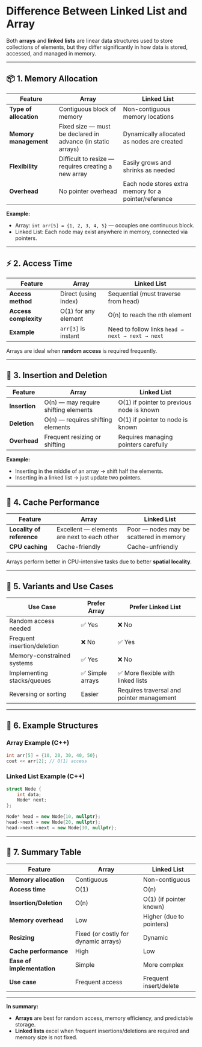 # Difference Between Linked List and Array

Both **arrays** and **linked lists** are linear data structures used to store collections of elements, but they differ significantly in how data is stored, accessed, and managed in memory.

---

## 📦 1. Memory Allocation

| Feature | Array | Linked List |
|----------|--------|--------------|
| **Type of allocation** | Contiguous block of memory | Non-contiguous memory locations |
| **Memory management** | Fixed size — must be declared in advance (in static arrays) | Dynamically allocated as nodes are created |
| **Flexibility** | Difficult to resize — requires creating a new array | Easily grows and shrinks as needed |
| **Overhead** | No pointer overhead | Each node stores extra memory for a pointer/reference |

**Example:**

- Array: `int arr[5] = {1, 2, 3, 4, 5}` — occupies one continuous block.
- Linked List: Each node may exist anywhere in memory, connected via pointers.

---

## ⚡ 2. Access Time

| Feature | Array | Linked List |
|----------|--------|--------------|
| **Access method** | Direct (using index) | Sequential (must traverse from head) |
| **Access complexity** | O(1) for any element | O(n) to reach the nth element |
| **Example** | `arr[3]` is instant | Need to follow links `head → next → next → next` |

Arrays are ideal when **random access** is required frequently.

---

## 🔄 3. Insertion and Deletion

| Feature | Array | Linked List |
|----------|--------|--------------|
| **Insertion** | O(n) — may require shifting elements | O(1) if pointer to previous node is known |
| **Deletion** | O(n) — requires shifting elements | O(1) if pointer to node is known |
| **Overhead** | Frequent resizing or shifting | Requires managing pointers carefully |

**Example:**
- Inserting in the middle of an array → shift half the elements.
- Inserting in a linked list → just update two pointers.

---

## 🧠 4. Cache Performance

| Feature | Array | Linked List |
|----------|--------|--------------|
| **Locality of reference** | Excellent — elements are next to each other | Poor — nodes may be scattered in memory |
| **CPU caching** | Cache-friendly | Cache-unfriendly |

Arrays perform better in CPU-intensive tasks due to better **spatial locality**.

---

## 🧩 5. Variants and Use Cases

| Use Case | Prefer Array | Prefer Linked List |
|-----------|---------------|-------------------|
| Random access needed | ✅ Yes | ❌ No |
| Frequent insertion/deletion | ❌ No | ✅ Yes |
| Memory-constrained systems | ✅ Yes | ❌ No |
| Implementing stacks/queues | ✅ Simple arrays | ✅ More flexible with linked lists |
| Reversing or sorting | Easier | Requires traversal and pointer management |

---

## 🧱 6. Example Structures

### Array Example (C++)
```cpp
int arr[5] = {10, 20, 30, 40, 50};
cout << arr[2]; // O(1) access
```

### Linked List Example (C++)
```cpp
struct Node {
    int data;
    Node* next;
};

Node* head = new Node{10, nullptr};
head->next = new Node{20, nullptr};
head->next->next = new Node{30, nullptr};
```

---

## 🏁 7. Summary Table

| Feature | Array | Linked List |
|----------|--------|--------------|
| **Memory allocation** | Contiguous | Non-contiguous |
| **Access time** | O(1) | O(n) |
| **Insertion/Deletion** | O(n) | O(1) (if pointer known) |
| **Memory overhead** | Low | Higher (due to pointers) |
| **Resizing** | Fixed (or costly for dynamic arrays) | Dynamic |
| **Cache performance** | High | Low |
| **Ease of implementation** | Simple | More complex |
| **Use case** | Frequent access | Frequent insert/delete |

---

**In summary:**  
- **Arrays** are best for random access, memory efficiency, and predictable storage.  
- **Linked lists** excel when frequent insertions/deletions are required and memory size is not fixed.

